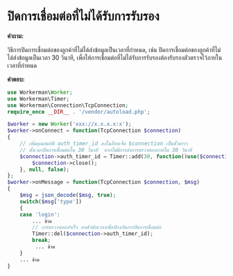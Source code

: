 # ปิดการเชื่อมต่อที่ไม่ได้รับการรับรอง

**คำถาม:** 

วิธีการปิดการเชื่อมต่อของลูกค้าที่ไม่ได้ส่งข้อมูลเป็นเวลาที่กำหนด, 
เช่น ปิดการเชื่อมต่อของลูกค้าที่ไม่ได้ส่งข้อมูลเป็นเวลา 30 วินาที, 
เพื่อให้การเชื่อมต่อที่ไม่ได้รับการรับรองต้องรับรองตัวตรวจไว้ภายในเวลาที่กำหนด

**คำตอบ:**

```php
use Workerman\Worker;
use Workerman\Timer;
use Workerman\Connection\TcpConnection;
require_once __DIR__ . '/vendor/autoload.php';

$worker = new Worker('xxx://x.x.x.x:x');
$worker->onConnect = function(TcpConnection $connection)
{
    // เพิ่มคุณสมบัติ auth_timer_id ลงในอ็อบเจ็ค $connection เป็นชั่วคราว
    // ตั้งเวลาปิดการเชื่อมต่อใน 30 วินาที  หากไม่มีการส่งการตรวจสอบภายใน 30 วินาที
    $connection->auth_timer_id = Timer::add(30, function()use($connection){
        $connection->close();
    }, null, false);
};
$worker->onMessage = function(TcpConnection $connection, $msg)
{
    $msg = json_decode($msg, true);
    switch($msg['type'])
    {
    case 'login':
        ... ข้าม
        // การตรวจสอบสำเร็จ ลบตัวนับเวลาเพื่อป้องกันการปิดการเชื่อมต่อ
        Timer::del($connection->auth_timer_id);
        break;
         ... ข้าม
    }
    ... ข้าม
}
```
